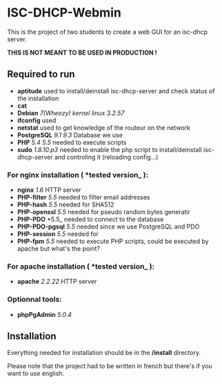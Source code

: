 # ISC-DHCP-Webmin
This is the project of two students to create a web GUI for an isc-dhcp server.

**THIS IS NOT MEANT TO BE USED IN PRODUCTION !**

## Required to run
*  **aptitude** used to install/deinstall isc-dhcp-server and check status of the installation
*  **cat**
*  **Debian** _7(Wheezy)_ _kernel linux 3.2.57_
*  **ifconfig** used
*  **netstat** used to get knowledge of the routeur on the network
*  **PostgreSQL** _9.1 9.3_ Database we use
*  **PHP** _5.4 5.5_ needed to execute scripts
*  **sudo** _1.8.10.p3_ needed to enable the php script to install/deinstall isc-dhcp-server and controling it (reloading config...)

### For **nginx** installation ( *tested version_ ):
*  **nginx** _1.6_ HTTP server
*  **PHP-filter** _5.5_ needed to filter email addresses
*  **PHP-hash** _5.5_ needed for SHA512
*  **PHP-openssl** _5.5_ needed for pseudo random bytes generatir
*  **PHP-PDO** *5.5_ needed to connect to the database
*  **PHP-PDO-pgsql** _5.5_ needed since we use PostgreSQL and PDO
*  **PHP-session** _5.5_ needed for 
*  **PHP-fpm** _5.5_ needed to execute PHP scripts, could be executed by apache but what's the point?

### For **apache** installation ( *tested version_ ):
*  **apache** _2.2.22_ HTTP server

### Optionnal tools:
*  **phpPgAdmin** _5.0.4_

## Installation
Everything needed for installation should be in the **/install** directory.


Please note that the project had to be written in french but there's if you want to use english.